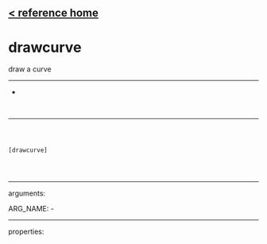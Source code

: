 [< reference home](index.html)
---

# drawcurve


draw a curve

---

-
<br>


---


```



[drawcurve]


            
```

---
arguments:

ARG_NAME: -<br>

---
properties:


